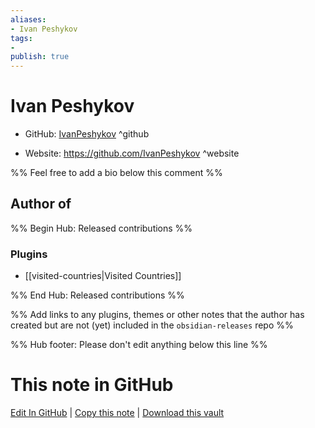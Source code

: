 ```yaml
---
aliases:
- Ivan Peshykov
tags:
- 
publish: true
---
```


# Ivan Peshykov

- GitHub: [IvanPeshykov](https://github.com/IvanPeshykov/) ^github
<!-- - Discord: `@` ^discord-->
- Website: <https://github.com/IvanPeshykov> ^website
<!-- - [[Publish sites|Publish site]]: <https://> ^publish-->

%% Feel free to add a bio below this comment %%


## Author of

%% Begin Hub: Released contributions %%
### Plugins
- [[visited-countries|Visited Countries]]

%% End Hub: Released contributions %%

%% Add links to any plugins, themes or other notes that the author has created but are not (yet) included in the `obsidian-releases` repo %%

<!--
### Unlisted plugins
-->

<!--
### Others
-->

<!--
## Sponsor this author
-->

<!-- - [[GitHub sponsors]]: [Sponsor @IvanPeshykov on GitHub Sponsors](https://github.com/sponsors/IvanPeshykov) ^github-sponsor-->
<!-- - [[Buy me a coffee]]: <https://> ^buy-me-a-coffee-->
<!-- - [[PayPal]]: <https://> ^paypal-->
<!-- - [[Patreon]]: <https://> ^patreon-->

<!--
## Follow this author
-->

<!-- - [[YouTube Channels|On YouTube]]: <https://> ^youtube-->
<!-- - Twitter: <https://> ^twitter-->
<!-- - ... -->

%% Hub footer: Please don't edit anything below this line %%

# This note in GitHub

<span class="git-footer">[Edit In GitHub](https://github.dev/obsidian-community/obsidian-hub/blob/main/01%20-%20Community/People/IvanPeshykov.md "git-hub-edit-note") | [Copy this note](https://raw.githubusercontent.com/obsidian-community/obsidian-hub/main/01%20-%20Community/People/IvanPeshykov.md "git-hub-copy-note") | [Download this vault](https://github.com/obsidian-community/obsidian-hub/archive/refs/heads/main.zip "git-hub-download-vault") </span>
